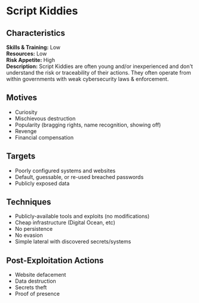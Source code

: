 # Script Kiddies

## Characteristics
**Skills & Training:** Low\
**Resources:** Low\
**Risk Appetite:** High\
**Description:** Script Kiddies are often young and/or inexperienced and don't understand the risk or traceability of their actions. They often operate from within governments with weak cybersecurity laws & enforcement.

## Motives
- Curiosity
- Mischievous destruction
- Popularity (bragging rights, name recognition, showing off)
- Revenge
- Financial compensation

## Targets
- Poorly configured systems and websites
- Default, guessable, or re-used breached passwords
- Publicly exposed data

## Techniques
- Publicly-available tools and exploits (no modifications)
- Cheap infrastructure (Digital Ocean, etc)
- No persistence
- No evasion
- Simple lateral with discovered secrets/systems

## Post-Exploitation Actions
- Website defacement
- Data destruction
- Secrets theft
- Proof of presence
